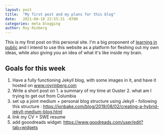 ```yaml
---
layout: post
title:  "My first post and my plans for this blog"
date:   2021-08-10 22:55:31 -0700
categories: meta blogging
author: Roy Rinberg
---
```


This is my first post on this personal site. I'm a big proponent of [learning in public] and I intend to use this website as a platform for fleshing out my own ideas, while also giving you an idea of what it's like inside my brain. 

## Goals for this week

1. Have a fully functioning Jekyll blog, with some images in it, and have it hosted on www.royrinberg.com
2. Write a short post on 1. a summary of my time at Ouster 2. what am I trying to get out from Columbia
3. set up a joint medium + personal blog structure using Jekyll - following this structure : https://jonbake.com/blog/2019/08/02/creating-a-hybrid-jekyll-medium-blog.html
4. link my CV + SWE resume 
5. add gooodreads widget: https://www.goodreads.com/user/edit?tab=widgets


[learning in public]:  https://www.swyx.io/learn-in-public/ 

